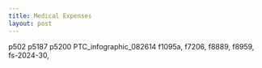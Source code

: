 ```yaml
---
title: Medical Expenses
layout: post
---
```


p502
p5187
p5200
PTC_infographic_082614
f1095a, f7206, f8889, f8959, 
fs-2024-30, 

